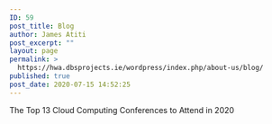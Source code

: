 ```yaml
---
ID: 59
post_title: Blog
author: James Atiti
post_excerpt: ""
layout: page
permalink: >
  https://hwa.dbsprojects.ie/wordpress/index.php/about-us/blog/
published: true
post_date: 2020-07-15 14:52:25
---
```

<!-- wp:paragraph -->
<p>The Top 13 Cloud Computing Conferences to Attend in 2020</p>
<!-- /wp:paragraph -->